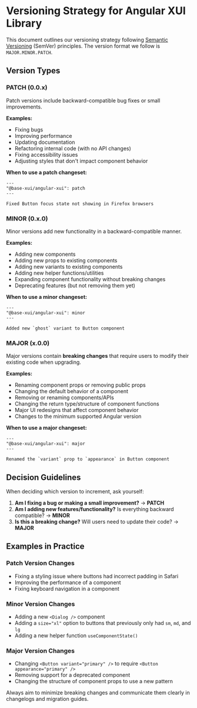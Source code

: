 # Versioning Strategy for Angular XUI Library

This document outlines our versioning strategy following [Semantic Versioning](https://semver.org/) (SemVer) principles. The version format we follow is `MAJOR.MINOR.PATCH`.

## Version Types

### PATCH (0.0.x)

Patch versions include backward-compatible bug fixes or small improvements.

**Examples:**

- Fixing bugs
- Improving performance
- Updating documentation
- Refactoring internal code (with no API changes)
- Fixing accessibility issues
- Adjusting styles that don't impact component behavior

**When to use a patch changeset:**

```
---
"@base-xui/angular-xui": patch
---

Fixed Button focus state not showing in Firefox browsers
```

### MINOR (0.x.0)

Minor versions add new functionality in a backward-compatible manner.

**Examples:**

- Adding new components
- Adding new props to existing components
- Adding new variants to existing components
- Adding new helper functions/utilities
- Expanding component functionality without breaking changes
- Deprecating features (but not removing them yet)

**When to use a minor changeset:**

```
---
"@base-xui/angular-xui": minor
---

Added new `ghost` variant to Button component
```

### MAJOR (x.0.0)

Major versions contain **breaking changes** that require users to modify their existing code when upgrading.

**Examples:**

- Renaming component props or removing public props
- Changing the default behavior of a component
- Removing or renaming components/APIs
- Changing the return type/structure of component functions
- Major UI redesigns that affect component behavior
- Changes to the minimum supported Angular version

**When to use a major changeset:**

```
---
"@base-xui/angular-xui": major
---

Renamed the `variant` prop to `appearance` in Button component
```

## Decision Guidelines

When deciding which version to increment, ask yourself:

1. **Am I fixing a bug or making a small improvement?** → **PATCH**
2. **Am I adding new features/functionality?** Is everything backward compatible? → **MINOR**
3. **Is this a breaking change?** Will users need to update their code? → **MAJOR**

## Examples in Practice

### Patch Version Changes

- Fixing a styling issue where buttons had incorrect padding in Safari
- Improving the performance of a component
- Fixing keyboard navigation in a component

### Minor Version Changes

- Adding a new `<Dialog />` component
- Adding a `size="xl"` option to buttons that previously only had `sm`, `md`, and `lg`
- Adding a new helper function `useComponentState()`

### Major Version Changes

- Changing `<Button variant="primary" />` to require `<Button appearance="primary" />`
- Removing support for a deprecated component
- Changing the structure of component props to use a new pattern

Always aim to minimize breaking changes and communicate them clearly in changelogs and migration guides.
